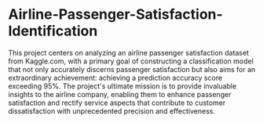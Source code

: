 # Airline-Passenger-Satisfaction-Identification

This project centers on analyzing an airline passenger satisfaction dataset from Kaggle.com, with a primary goal of constructing a classification model that not only accurately discerns passenger satisfaction but also aims for an extraordinary achievement: achieving a prediction accuracy score exceeding 95%. The project's ultimate mission is to provide invaluable insights to the airline company, enabling them to enhance passenger satisfaction and rectify service aspects that contribute to customer dissatisfaction with unprecedented precision and effectiveness.
